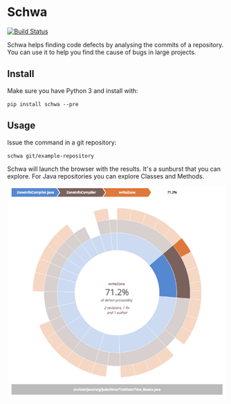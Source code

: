 # Schwa

[![Build Status](https://travis-ci.org/andrefreitas/schwa.svg)](https://travis-ci.org/andrefreitas/schwa) 

Schwa helps finding code defects by analysing the commits of a repository. You
can use it to help you find the cause of bugs in large projects.

## Install
Make sure you have Python 3 and install with:

    pip install schwa --pre

## Usage
Issue the command in a git repository:

    schwa git/example-repository

Schwa will launch the browser with the results. It's a sunburst that you can
explore. For Java repositories you can explore Classes and Methods.

![Sunburst Chart](schwa/web/static/example.png)
